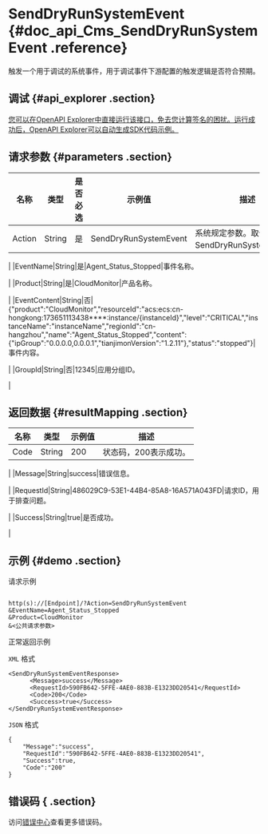 # SendDryRunSystemEvent {#doc_api_Cms_SendDryRunSystemEvent .reference}

触发一个用于调试的系统事件，用于调试事件下游配置的触发逻辑是否符合预期。

## 调试 {#api_explorer .section}

[您可以在OpenAPI Explorer中直接运行该接口，免去您计算签名的困扰。运行成功后，OpenAPI Explorer可以自动生成SDK代码示例。](https://api.aliyun.com/#product=Cms&api=SendDryRunSystemEvent&type=RPC&version=2019-01-01)

## 请求参数 {#parameters .section}

|名称|类型|是否必选|示例值|描述|
|--|--|----|---|--|
|Action|String|是|SendDryRunSystemEvent|系统规定参数。取值：SendDryRunSystemEvent。

 |
|EventName|String|是|Agent\_Status\_Stopped|事件名称。

 |
|Product|String|是|CloudMonitor|产品名称。

 |
|EventContent|String|否|\{"product":"CloudMonitor","resourceId":"acs:ecs:cn-hongkong:173651113438\*\*\*\*:instance/\{instanceId\}","level":"CRITICAL","instanceName":"instanceName","regionId":"cn-hangzhou","name":"Agent\_Status\_Stopped","content":\{"ipGroup":"0.0.0.0,0.0.0.1","tianjimonVersion":"1.2.11"\},"status":"stopped"\}|事件内容。

 |
|GroupId|String|否|12345|应用分组ID。

 |

## 返回数据 {#resultMapping .section}

|名称|类型|示例值|描述|
|--|--|---|--|
|Code|String|200|状态码，200表示成功。

 |
|Message|String|success|错误信息。

 |
|RequestId|String|486029C9-53E1-44B4-85A8-16A571A043FD|请求ID，用于排查问题。

 |
|Success|String|true|是否成功。

 |

## 示例 {#demo .section}

请求示例

``` {#request_demo}

http(s)://[Endpoint]/?Action=SendDryRunSystemEvent
&EventName=Agent_Status_Stopped
&Product=CloudMonitor
&<公共请求参数>

```

正常返回示例

`XML` 格式

``` {#xml_return_success_demo}
<SendDryRunSystemEventResponse>
      <Message>success</Message>
      <RequestId>590FB642-5FFE-4AE0-883B-E1323DD20541</RequestId>
      <Code>200</Code>
      <Success>true</Success>
</SendDryRunSystemEventResponse>
```

`JSON` 格式

``` {#json_return_success_demo}
{
	"Message":"success",
	"RequestId":"590FB642-5FFE-4AE0-883B-E1323DD20541",
	"Success":true,
	"Code":"200"
}
```

## 错误码 { .section}

访问[错误中心](https://error-center.aliyun.com/status/product/Cms)查看更多错误码。

